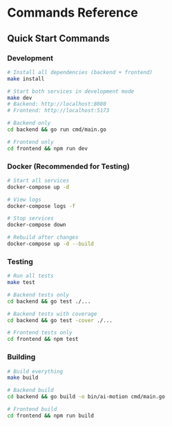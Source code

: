 # Commands Reference

## Quick Start Commands

### Development
```bash
# Install all dependencies (backend + frontend)
make install

# Start both services in development mode
make dev
# Backend: http://localhost:8080
# Frontend: http://localhost:5173

# Backend only
cd backend && go run cmd/main.go

# Frontend only
cd frontend && npm run dev
```

### Docker (Recommended for Testing)
```bash
# Start all services
docker-compose up -d

# View logs
docker-compose logs -f

# Stop services
docker-compose down

# Rebuild after changes
docker-compose up -d --build
```

### Testing
```bash
# Run all tests
make test

# Backend tests only
cd backend && go test ./...

# Backend tests with coverage
cd backend && go test -cover ./...

# Frontend tests only
cd frontend && npm test
```

### Building
```bash
# Build everything
make build

# Backend build
cd backend && go build -o bin/ai-motion cmd/main.go

# Frontend build
cd frontend && npm run build
```
